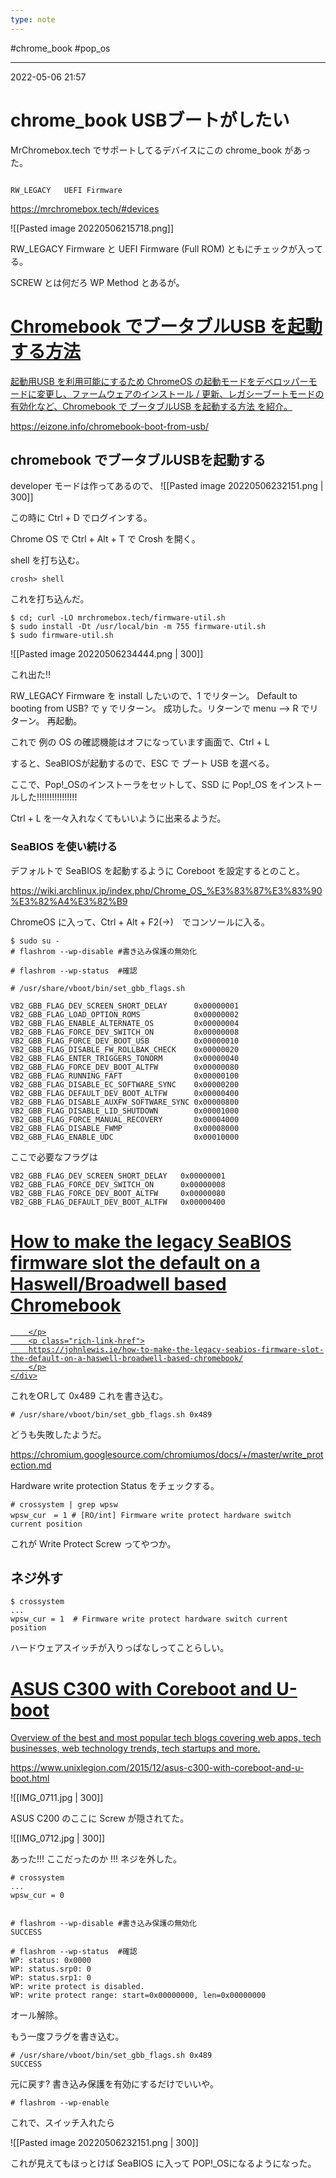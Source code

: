 ```yaml
---
type: note
---
```


#chrome_book  #pop_os

---
2022-05-06  21:57

# chrome_book  USBブートがしたい

MrChromebox.tech でサポートしてるデバイスにこの chrome_book があった。

                                                                                    RW_LEGACY   UEFI Firmware
https://mrchromebox.tech/#devices

![[Pasted image 20220506215718.png]]

RW_LEGACY Firmware と UEFI Firmware (Full ROM) ともにチェックが入ってる。

SCREW とは何だろ WP Method とあるが。


<div class="rich-link-card-container"><a class="rich-link-card" href="https://eizone.info/chromebook-boot-from-usb/" target="_blank">
	<div class="rich-link-image-container">
		<div class="rich-link-image" style="background-image: url('https://eizone.info/wp-content/uploads/Google-Chrome-icon.png')">
	</div>
	</div>
	<div class="rich-link-card-text">
		<h1 class="rich-link-card-title">Chromebook でブータブルUSB を起動する方法</h1>
		<p class="rich-link-card-description">
		起動用USB を利用可能にするため  ChromeOS の起動モードをデベロッパーモードに変更し、ファームウェアのインストール / 更新、レガシーブートモードの有効化など、Chromebook で ブータブルUSB を起動する方法 を紹介。
		</p>
		<p class="rich-link-href">
		https://eizone.info/chromebook-boot-from-usb/
		</p>
	</div>
</a></div>

## chromebook でブータブルUSBを起動する
developer モードは作ってあるので、
![[Pasted image 20220506232151.png | 300]]

この時に Ctrl + D でログインする。

Chrome OS で Ctrl + Alt + T で Crosh を開く。

shell を打ち込む。

```shell
crosh> shell
```

これを打ち込んだ。

```shell
$ cd; curl -LO mrchromebox.tech/firmware-util.sh
$ sudo install -Dt /usr/local/bin -m 755 firmware-util.sh
$ sudo firmware-util.sh
```

![[Pasted image 20220506234444.png | 300]]

これ出た!!

RW_LEGACY Firmware を install したいので、1 でリターン。
Default to booting from USB? で y でリターン。
成功した。リターンで menu --> R でリターン。
再起動。

これで 例の OS の確認機能はオフになっています画面で、Ctrl + L

すると、SeaBIOSが起動するので、ESC で ブート USB を選べる。

ここで、Pop!_OSのインストーラをセットして、SSD に Pop!_OS をインストールした!!!!!!!!!!!!!!!!


Ctrl + L を一々入れなくてもいいように出来るようだ。

### SeaBIOS を使い続ける
デフォルトで SeaBIOS を起動するように Coreboot を設定するとのこと。

https://wiki.archlinux.jp/index.php/Chrome_OS_%E3%83%87%E3%83%90%E3%82%A4%E3%82%B9

ChromeOS に入って、Ctrl + Alt + F2(→)　でコンソールに入る。

```
$ sudo su -
# flashrom --wp-disable #書き込み保護の無効化

# flashrom --wp-status  #確認

# /usr/share/vboot/bin/set_gbb_flags.sh

VB2_GBB_FLAG_DEV_SCREEN_SHORT_DELAY      0x00000001
VB2_GBB_FLAG_LOAD_OPTION_ROMS            0x00000002
VB2_GBB_FLAG_ENABLE_ALTERNATE_OS         0x00000004
VB2_GBB_FLAG_FORCE_DEV_SWITCH_ON         0x00000008
VB2_GBB_FLAG_FORCE_DEV_BOOT_USB          0x00000010
VB2_GBB_FLAG_DISABLE_FW_ROLLBAK_CHECK    0x00000020
VB2_GBB_FLAG_ENTER_TRIGGERS_TONORM       0x00000040
VB2_GBB_FLAG_FORCE_DEV_BOOT_ALTFW        0x00000080
VB2_GBB_FLAG_RUNNING_FAFT                0x00000100
VB2_GBB_FLAG_DISABLE_EC_SOFTWARE_SYNC    0x00000200
VB2_GBB_FLAG_DEFAULT_DEV_BOOT_ALTFW      0x00000400
VB2_GBB_FLAG_DISABLE_AUXFW_SOFTWARE_SYNC 0x00000800
VB2_GBB_FLAG_DISABLE_LID_SHUTDOWN        0x00001000
VB2_GBB_FLAG_FORCE_MANUAL_RECOVERY       0x00004000
VB2_GBB_FLAG_DISABLE_FWMP                0x00008000
VB2_GBB_FLAG_ENABLE_UDC                  0x00010000
```

ここで必要なフラグは
```
VB2_GBB_FLAG_DEV_SCREEN_SHORT_DELAY   0x00000001
VB2_GBB_FLAG_FORCE_DEV_SWITCH_ON      0x00000008
VB2_GBB_FLAG_FORCE_DEV_BOOT_ALTFW     0x00000080
VB2_GBB_FLAG_DEFAULT_DEV_BOOT_ALTFW   0x00000400
```

<div class="rich-link-card-container"><a class="rich-link-card" href="https://johnlewis.ie/how-to-make-the-legacy-seabios-firmware-slot-the-default-on-a-haswell-broadwell-based-chromebook/" target="_blank">
	<div class="rich-link-image-container">
		<div class="rich-link-image" style="background-image: url('https://johnlewis.ie/favicon.ico')">
	</div>
	</div>
	<div class="rich-link-card-text">
		<h1 class="rich-link-card-title">How to make the legacy SeaBIOS firmware slot the default on a Haswell/Broadwell based Chromebook</h1>
		<p class="rich-link-card-description">
		
		</p>
		<p class="rich-link-href">
		https://johnlewis.ie/how-to-make-the-legacy-seabios-firmware-slot-the-default-on-a-haswell-broadwell-based-chromebook/
		</p>
	</div>
</a></div>

これをORして 0x489
これを書き込む。

```
# /usr/share/vboot/bin/set_gbb_flags.sh 0x489 
```
どうも失敗したようだ。

https://chromium.googlesource.com/chromiumos/docs/+/master/write_protection.md

Hardware write protection Status をチェックする。

```
# crossystem | grep wpsw
wpsw_cur　= 1 # [RO/int] Firmware write protect hardware switch current position
```
これが Write Protect Screw ってやつか。

## ネジ外す 

```shell
$ crossystem
...
wpsw_cur = 1  # Firmware write protect hardware switch current position
```
ハードウェアスイッチが入りっぱなしってことらしい。

<div class="rich-link-card-container"><a class="rich-link-card" href="https://www.unixlegion.com/2015/12/asus-c300-with-coreboot-and-u-boot.html" target="_blank">
	<div class="rich-link-image-container">
		<div class="rich-link-image" style="background-image: url('//dl.unixlegion.com/i/PG0eNYZZ6F0.jpg')">
	</div>
	</div>
	<div class="rich-link-card-text">
		<h1 class="rich-link-card-title">ASUS C300 with Coreboot and U-boot</h1>
		<p class="rich-link-card-description">
		Overview of the best and most popular tech blogs covering web apps, tech businesses, web technology trends, tech startups and more.
		</p>
		<p class="rich-link-href">
		https://www.unixlegion.com/2015/12/asus-c300-with-coreboot-and-u-boot.html
		</p>
	</div>
</a></div>
![[IMG_0711.jpg | 300]]

ASUS C200 のここに Screw が隠されてた。

![[IMG_0712.jpg | 300]]

あった!!! ここだったのか !!!
ネジを外した。

```
# crossystem
...
wpsw_cur = 0


# flashrom --wp-disable #書き込み保護の無効化
SUCCESS

# flashrom --wp-status  #確認
WP: status: 0x0000
WP: status.srp0: 0
WP: status.srp1: 0
WP: write protect is disabled.
WP: write protect range: start=0x00000000, len=0x00000000
```
オール解除。

もう一度フラグを書き込む。
```
# /usr/share/vboot/bin/set_gbb_flags.sh 0x489 
SUCCESS
```

元に戻す?
書き込み保護を有効にするだけでいいや。

```
# flashrom --wp-enable

```

これで、スイッチ入れたら

![[Pasted image 20220506232151.png | 300]]

これが見えてもほっとけば SeaBIOS に入って POP!_OSになるようになった。
